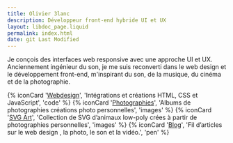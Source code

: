 ```yaml
---
title: Olivier 3lanc
description: Développeur front-end hybride UI et UX
layout: libdoc_page.liquid
permalink: index.html
date: git Last Modified
---
```

Je conçois des interfaces web responsive avec une approche UI et UX. Anciennement ingénieur du son, je me suis reconverti dans le web design et le développement front-end, m'inspirant du son, de la musique, du cinéma et de la photographie.

{% iconCard '[Webdesign](/content/webdesign/webdesign.md)', 'Intégrations et créations HTML, CSS et JavaScript', 'code' %}
{% iconCard '[Photographies](/content/photographies/photographies.md)', 'Albums de photographies créations photo personnelles', 'images' %}
{% iconCard '[SVG Art](/content/svg-art/svg-art.md)', 'Collection de SVG d’animaux low-poly crées à partir de photographies personnelles', 'images' %}
{% iconCard '[Blog](/blog/)', 'Fil d’articles sur le web design , la photo, le son et la vidéo.', 'pen' %}





